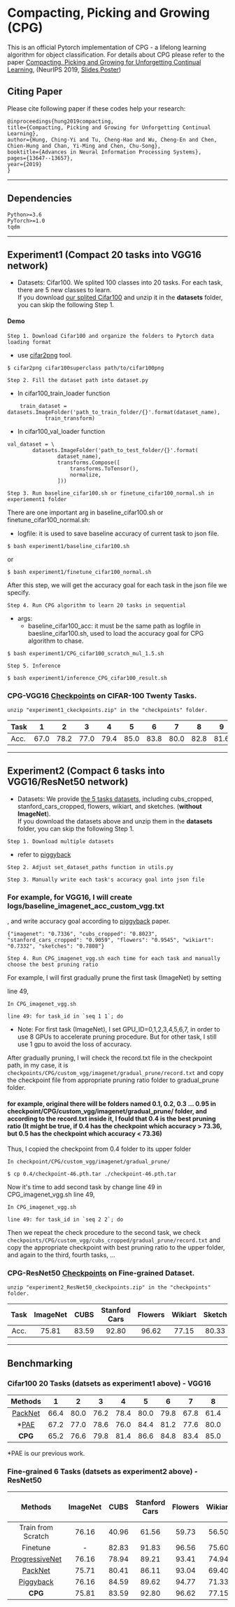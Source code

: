 # Compacting, Picking and Growing (CPG)

This is an official Pytorch implementation of CPG - a lifelong learning algorithm for object classification. For details about CPG please refer to the paper [Compacting, Picking and Growing for Unforgetting Continual Learning](http://papers.nips.cc/paper/9518-compacting-picking-and-growing-for-unforgetting-continual-learning.pdf), (NeurIPS 2019, [Slides](https://github.com/ivclab/CPG/blob/master/docs/%5BSlides_PDF%5D19NeurIPS_unforgetting_continual_Learning.pdf),[Poster](https://github.com/ivclab/CPG/blob/master/docs/%5BPoster%5D19NeurIPS_unforgetting_continual_learning.pdf))

## Citing Paper
Please cite following paper if these codes help your research:

    @inproceedings{hung2019compacting,
    title={Compacting, Picking and Growing for Unforgetting Continual Learning},
    author={Hung, Ching-Yi and Tu, Cheng-Hao and Wu, Cheng-En and Chen, Chien-Hung and Chan, Yi-Ming and Chen, Chu-Song},
    booktitle={Advances in Neural Information Processing Systems},
    pages={13647--13657},
    year={2019}
    }

---

## Dependencies
    Python>=3.6
    PyTorch>=1.0
    tqdm
---

## Experiment1 (Compact 20 tasks into VGG16 network)
- Datasets: Cifar100. We splited 100 classes into 20 tasks. For each task, there are 5 new classes to learn.  
            If you download [our splited Cifar100](https://drive.google.com/file/d/1eo2RhMmhxzUNOZa0Z7jy7y4lOn3lqddU/view?usp=sharing) and unzip it in the **datasets** folder, you can skip the following Step 1.
#### Demo

`Step 1. Download Cifar100 and organize the folders to Pytorch data loading format`

- use [cifar2png](https://github.com/knjcode/cifar2png) tool.
```
$ cifar2png cifar100superclass path/to/cifar100png
```
  
`Step 2. Fill the dataset path into dataset.py`


- In cifar100_train_loader function
```
    train_dataset = datasets.ImageFolder('path_to_train_folder/{}'.format(dataset_name),
            train_transform)
```
- In cifar100_val_loader function 
```
val_dataset = \
        datasets.ImageFolder('path_to_test_folder/{}'.format(
                dataset_name),
                transforms.Compose([
                    transforms.ToTensor(),
                    normalize,
                ]))
```

`Step 3. Run baseline_cifar100.sh or finetune_cifar100_normal.sh in experiement1 folder`
 
There are one important arg in baseline_cifar100.sh or finetune_cifar100_normal.sh:
- logfile: it is used to save baseline accuracy of current task to json file.

```
$ bash experiment1/baseline_cifar100.sh
```
or
```
$ bash experiment1/finetune_cifar100_normal.sh
```

After this step, we will get the accuracy goal for each task in the json file we specify.

`Step 4. Run CPG algorithm to learn 20 tasks in sequential`
- args:
  - baseline_cifar100_acc: it must be the same path as logfile in baesline_cifar100.sh, used to                          load the accuracy goal for CPG algorithm to chase. 
```
$ bash experiment1/CPG_cifar100_scratch_mul_1.5.sh
```

`Step 5. Inference`
```
$ bash experiment1/inference_CPG_cifar100_result.sh
```


### CPG-VGG16 [Checkpoints](https://drive.google.com/open?id=1Zc4MJGPMcWSUkxw2j2Zy7s18jDUALkwc) on CIFAR-100 Twenty Tasks.
`unzip "experiment1_ckeckpoints.zip" in the "checkpoints" folder.`

| Task |   1  |   2  |   3  |   4  |   5  |   6  |   7  |   8  |   9  |  10  |  11  |  12  |  13  |  14  |  15  |  16  |  17  |  18  |  19  |  20  |
|------|:----:|:----:|:----:|:----:|:----:|:----:|:----:|:----:|:----:|:----:|:----:|:----:|:----:|:----:|:----:|:----:|:----:|:----:|:----:|:----:|
| Acc. | 67.0 | 78.2 | 77.0 | 79.4 | 85.0 | 83.8 | 80.0 | 82.8 | 81.6 | 87.6 | 86.8 | 82.6 | 87.6 | 81.4 | 51.8 | 71.2 | 69.4 | 70.2 | 86.6 | 92.0 |
---

## Experiment2 (Compact 6 tasks into VGG16/ResNet50 network)  
- Datasets: We provide [the 5 tasks datasets](https://drive.google.com/file/d/1a-FiCtYO_7nRcI9eIHrlZysq_0N3Sh2P/view?usp=sharing), including cubs_cropped,  stanford_cars_cropped, flowers, wikiart, and sketches. (**without ImageNet**).  
  If you download the datasets above and unzip them in the **datasets** folder, you can skip the following Step 1. 

`Step 1. Download multiple datasets`

- refer to [piggyback](https://github.com/arunmallya/piggyback)

`Step 2. Adjust set_dataset_paths function in utils.py`

`Step 3. Manually write each task's accuracy goal into json file`

### For example, for VGG16, I will create logs/baseline_imagenet_acc_custom_vgg.txt
, and write accuracy goal according to [piggyback](https://arxiv.org/pdf/1801.06519.pdf) paper. 
```
{"imagenet": "0.7336", "cubs_cropped": "0.8023", "stanford_cars_cropped": "0.9059", "flowers": "0.9545", "wikiart": "0.7332", "sketches": "0.7808"}
```

`Step 4. Run CPG_imagenet_vgg.sh each time for each task and manually choose the best pruning ratio`

For example, I will first gradually prune the first task (ImageNet) by setting 

line 49,
```
In CPG_imagenet_vgg.sh

line 49: for task_id in `seq 1 1`; do
```

- Note: For first task (ImageNet), I set GPU_ID=0,1,2,3,4,5,6,7, in order to use 8 GPUs to accelerate pruning procedure. But for other task, I still use 1 gpu to avoid the loss of accuracy.

After gradually pruning, I will check the record.txt file in the checkpoint path,
in my case, it is ```checkpoints/CPG/custom_vgg/imagenet/gradual_prune/record.txt```
and copy the checkpoint file from appropriate pruning ratio folder to gradual_prune folder.

#### for example, original there will be folders named 0.1, 0.2, 0.3 ... 0.95 in checkpoint/CPG/custom_vgg/imagenet/gradual_prune/ folder, and according to the record.txt inside it, I fould that 0.4 is the best pruning ratio (It might be true, if 0.4 has the checkpoint which accuracy > 73.36, but 0.5 has the checkpoint which accuracy < 73.36)

Thus, I copied the checkpoint from 0.4 folder to its upper folder
```
In checkpoint/CPG/custom_vgg/imagenet/gradual_prune/

$ cp 0.4/checkpoint-46.pth.tar ./checkpoint-46.pth.tar
```

Now it's time to add second task by change line 49 in CPG_imagenet_vgg.sh
line 49,
```
In CPG_imagenet_vgg.sh

line 49: for task_id in `seq 2 2`; do
```
Then we repeat the check procedure to the second task, we check ```checkpoints/CPG/custom_vgg/cubs_cropped/gradual_prune/record.txt``` and copy the appropriate checkpoint with best pruning ratio to the upper folder, and again to the third, fourth tasks, ...  

### CPG-ResNet50 [Checkpoints](https://drive.google.com/file/d/1oYTQkNPo8JJ7lqKUKrAcu0T3ZAwe7C6r/view?usp=sharing) on Fine-grained Dataset.
`unzip "experiment2_ResNet50_ckeckpoints.zip" in the "checkpoints" folder.`

| Task | ImageNet |  CUBS | Stanford Cars | Flowers | Wikiart | Sketch |
|:----:|:--------:|:-----:|:-------------:|:-------:|:-------:|:------:|
| Acc. |   75.81  | 83.59 |     92.80     |  96.62  |  77.15  |  80.33 |

---

## Benchmarking

### Cifar100 20 Tasks (datsets as experiment1 above) - VGG16 

| Methods |   1  |   2  |   3  |   4  |   5  |   6  |   7  |   8  |   9  |  10  |  11  |  12  |  13  |  14  |  15  |  16  |  17  |  18  |  19  |  20  | Avg. |
|:-------:|:----:|:----:|:----:|:----:|:----:|:----:|:----:|:----:|:----:|:----:|:----:|:----:|:----:|:----:|:----:|:----:|:----:|:----:|:----:|:----:|:----:|
| [PackNet](https://github.com/arunmallya/packnet) | 66.4 | 80.0 | 76.2 | 78.4 | 80.0 | 79.8 | 67.8 | 61.4 | 68.8 | 77.2 | 79.0 | 59.4 | 66.4 | 57.2 | 36.0 | 54.2 | 51.6 | 58.8 | 67.8 | 83.2 | 67.5 |
|   *[PAE](https://github.com/ivclab/PAE)   | 67.2 | 77.0 | 78.6 | 76.0 | 84.4 | 81.2 | 77.6 | 80.0 | 80.4 | 87.8 | 85.4 | 77.8 | 79.4 | 79.6 | 51.2 | 68.4 | 68.6 | 68.6 | 83.2 | 88.8 | 77.1 |
|   **CPG**   | 65.2 | 76.6 | 79.8 | 81.4 | 86.6 | 84.8 | 83.4 | 85.0 | 84.2 | 89.2 | 90.8 | 82.4 | 85.6 | 85.2 | 53.2 | 84.4 | 70.0 | 73.4 | 88.8 | 94.8 | 80.9 |

*PAE is our previous work.

### Fine-grained 6 Tasks (datsets as experiment2 above) - ResNet50

|       Methods      | ImageNet |  CUBS | Stanford Cars | Flowers | Wikiart | Sketch | Model Size (MB) |
|:------------------:|:--------:|:-----:|:-------------:|:-------:|:-------:|:------:|:---------------:|
| Train from Scratch |   76.16  | 40.96 |     61.56     |  59.73  |  56.50  |  75.40 |       554       |
|      Finetune      |     -    | 82.83 |     91.83     |  96.56  |  75.60  |  80.78 |       551       |
|   [ProgressiveNet](https://arxiv.org/abs/1606.04671)   |   76.16  | 78.94 |     89.21     |  93.41  |  74.94 |  76.35 |       563       |
|       [PackNet](https://github.com/arunmallya/packnet)      |   75.71  | 80.41 |     86.11     |  93.04  |  69.40  |  76.17 |       115       |
|      [Piggyback](https://github.com/arunmallya/piggyback)     |   76.16  | 84.59 |     89.62     |  94.77  |  71.33  |  79.91 |       121       |
|         **CPG**        |   75.81  | 83.59 |     92.80     |  96.62  |  77.15  |  80.33 |       121       |
